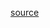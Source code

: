 [source](https://github.com/robnyman/robnyman.github.com/tree/master/html5demos/canvas-drag-n-drop)

